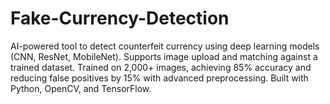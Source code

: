 # Fake-Currency-Detection
AI-powered tool to detect counterfeit currency using deep learning models (CNN, ResNet, MobileNet). Supports image upload and matching against a trained dataset. Trained on 2,000+ images, achieving 85% accuracy and reducing false positives by 15% with advanced preprocessing. Built with Python, OpenCV, and TensorFlow.
